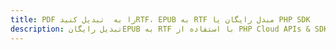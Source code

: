 ---title: PDF را به  تبدیل کنیدRTF، EPUB به RTF مبدل رایگان یا PHP SDKdescription: تبدیل رایگانEPUB به RTF با استفاده از PHP Cloud APIs & SDK همچنین اسناد PDF را در Cloud ایجاد، ویرایش و رندر کنید.---